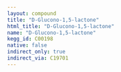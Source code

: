 ```yaml
---
layout: compound
title: "D-Glucono-1,5-lactone"
html_title: "D-Glucono-1,5-lactone"
name: "D-Glucono-1,5-lactone"
kegg_id: C00198
native: false
indirect_only: true
indirect_via: C19701
---
```

